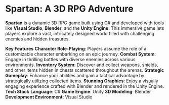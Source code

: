 # Spartan: A 3D RPG Adventure
**Spartan** is a dynamic 3D RPG game built using C# and developed with tools like **Visual Studio**, **Blender**, and the **Unity Engine**. This immersive game lets players explore a vast, intricately designed world filled with challenging enemies and hidden treasures.

**Key Features**
  **Character Role-Playing**: Players assume the role of a customizable character embarking on an epic journey.
  **Combat System**: Engage in thrilling battles with diverse enemies across various environments.
  **Inventory System**: Discover and collect weapons, shields, and other items hidden in chests scattered throughout the arenas.
  **Strategic Gameplay**: Enhance your abilities and gain a tactical advantage by strategically utilizing collected items.
  **Stunning Graphics**: Enjoy a visually engaging experience crafted with Blender and rendered in the Unity Engine.
**Tech Stack**
**Language**: C#
**Game Engine**: Unity
**3D Modeling**: Blender
**Development Environment**: Visual Studio
